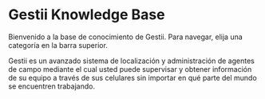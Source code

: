 # Gestii Knowledge Base

Bienvenido a la base de conocimiento de Gestii. Para navegar, elija una categoría
en la barra superior.

Gestii es un avanzado sistema de localización y administración de agentes de 
campo mediante el cual usted puede supervisar y obtener información de su
equipo a través de sus celulares sin importar en qué parte del mundo se
encuentren trabajando.

